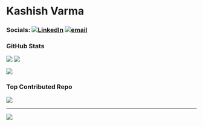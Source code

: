 # Kashish Varma

### Socials:  [![LinkedIn](https://img.shields.io/badge/LinkedIn-%230077B5.svg?logo=linkedin&logoColor=white)](https://linkedin.com/in/https://www.linkedin.com/in/kashish-varma-3908652a6/) [![email](https://img.shields.io/badge/Email-D14836?logo=gmail&logoColor=white)](mailto:kashishvarmaa@gmail.com) 

### GitHub Stats 
![](https://github-readme-stats.vercel.app/api?username=kashishvarmaa&theme=gruvbox_light&hide_border=false&include_all_commits=true&count_private=false) ![](https://nirzak-streak-stats.vercel.app/?user=kashishvarmaa&theme=gruvbox_light&hide_border=false)<br/>

![](https://github-readme-stats.vercel.app/api/top-langs/?username=kashishvarmaa&theme=gruvbox_light&hide_border=false&include_all_commits=true&count_private=false&layout=compact)


### Top Contributed Repo
![](https://github-contributor-stats.vercel.app/api?username=kashishvarmaa&limit=5&theme=gruvbox_light&combine_all_yearly_contributions=true)

---
[![](https://visitcount.itsvg.in/api?id=kashishvarmaa&icon=0&color=8)](https://visitcount.itsvg.in)

<!-- Proudly created with GPRM ( https://gprm.itsvg.in ) -->
